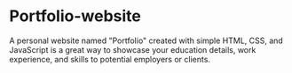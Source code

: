 # Portfolio-website
A personal website named "Portfolio" created with simple HTML, CSS, and JavaScript is a great way to showcase your education details, work experience, and skills to potential employers or clients.
